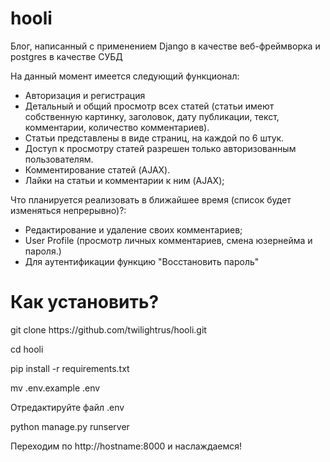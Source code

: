 # hooli
Блог, написанный с применением Django в качестве веб-фреймворка и postgres в качестве СУБД

На данный момент имеется следующий функционал:
- Авторизация и регистрация
- Детальный и общий просмотр всех статей (статьи имеют собственную картинку, заголовок, дату публикации, текст, комментарии, количество комментариев).
- Статьи представлены в виде страниц, на каждой по 6 штук.
- Доступ к просмотру статей разрешен только авторизованным пользователям.
- Комментирование статей (AJAX).
- Лайки на статьи и комментарии к ним (AJAX);

Что планируется реализовать в ближайшее время (список будет изменяться непрерывно)?:

- Редактирование и удаление своих комментариев;
- User Profile (просмотр личных комментариев, смена юзернейма и пароля.)
- Для аутентификации функцию "Восстановить пароль"

<h1>Как установить?</h1>
<p>git clone https://github.com/twilightrus/hooli.git</p>
<p>cd hooli</p>
<p>pip install -r requirements.txt</p>
<p>mv .env.example .env</p>
<p>Отредактируйте файл .env</p>
<p>python manage.py runserver</p>
<p>Переходим по http://hostname:8000 и наслаждаемся!</p>
